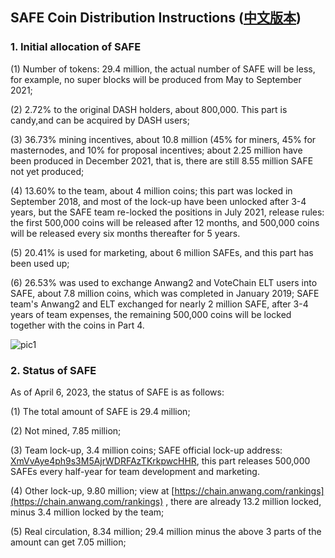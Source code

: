 ## SAFE Coin Distribution Instructions  ([中文版本](https://github.com/SAFE-anwang/safe/blob/master/safe-docs/safe-distribution-cn.md))


### 1. Initial allocation of SAFE  

(1) Number of tokens: 29.4 million, the actual number of SAFE will be less, for example, no super blocks will be produced from May to September 2021;  

(2) 2.72% to the original DASH holders, about 800,000. This part is candy,and can be acquired by DASH users;  

(3) 36.73% mining incentives, about 10.8 million (45% for miners, 45% for masternodes, and 10% for proposal incentives; about 2.25 million have been produced in December 2021, that is, there are still 8.55 million SAFE not yet produced;  

(4) 13.60% to the team, about 4 million coins; this part was locked in September 2018, and most of the lock-up have been unlocked after 3-4 years, but the SAFE team re-locked the positions in July 2021, release rules: the first 500,000 coins will be released after 12 months, and 500,000 coins will be released every six months thereafter for 5 years.

(5) 20.41% is used for marketing, about 6 million SAFEs, and this part has been used up;    

(6) 26.53% was used to exchange Anwang2 and VoteChain ELT users into SAFE, about 7.8 million coins, which was completed in January 2019; SAFE team's Anwang2 and ELT exchanged for nearly 2 million SAFE, after 3-4 years of team expenses, the remaining 500,000 coins will be locked together with the coins in Part 4.  

![pic1](https://github.com/SAFE-anwang/safe/blob/master/safe-docs/img/pic1.png)

### 2. Status of SAFE
As of April 6, 2023, the status of SAFE is as follows:

(1) The total amount of SAFE is 29.4 million;

(2) Not mined, 7.85 million;

(3) Team lock-up, 3.4 million coins; SAFE official lock-up address: [XmVvAye4ph9s3M5AjrWDRFAzTKrkpwcHHR](https://chain.anwang.com/address/XmVvAye4ph9s3M5AjrWDRFAzTKrkpwcHHR), this part releases 500,000 SAFEs every half-year for team development and marketing.

(4) Other lock-up, 9.80 million; view at [https://chain.anwang.com/rankings](https://chain.anwang.com/rankings) , there are already 13.2 million locked, minus 3.4 million locked by the team;

(5) Real circulation, 8.34 million; 29.4 million minus the above 3 parts of the amount can get 7.05 million;

